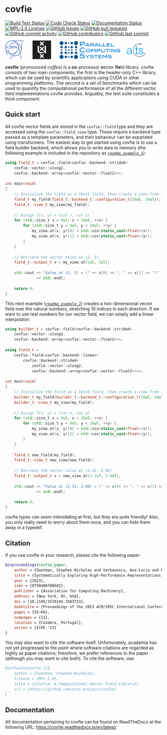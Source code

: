 # covfie

[![Build Test Status](https://github.com/acts-project/covfie/actions/workflows/builds.yml/badge.svg?branch=main)](https://github.com/acts-project/covfie/actions/workflows/builds.yml)
[![Code Check Status](https://github.com/acts-project/covfie/actions/workflows/checks.yml/badge.svg?branch=main)](https://github.com/acts-project/covfie/actions/workflows/checks.yml)
[![Documentation Status](https://readthedocs.org/projects/covfie/badge/?version=latest)](https://covfie.readthedocs.io/en/latest/?badge=latest)
[![MPL-2.0 License](https://img.shields.io/github/license/acts-project/covfie)](https://www.mozilla.org/en-US/MPL/2.0/)
[![GitHub issues](https://img.shields.io/github/issues/acts-project/covfie)](https://github.com/acts-project/covfie/issues)
[![GitHub pull requests](https://img.shields.io/github/issues-pr/acts-project/covfie)](https://github.com/acts-project/covfie/pulls)
[![GitHub commit activity](https://img.shields.io/github/commit-activity/w/acts-project/covfie)](https://github.com/acts-project/covfie/commits/main)
[![GitHub contributors](https://img.shields.io/github/contributors/acts-project/covfie)](https://github.com/acts-project/covfie/graphs/contributors)
[![GitHub last commit](https://img.shields.io/github/last-commit/acts-project/covfie)](https://github.com/acts-project/covfie/commits/main)

[<img src="docs/static/cern-logo.svg" alt="CERN logo" height="60px"/>](https://home.web.cern.ch/)
&nbsp;&nbsp;&nbsp;&nbsp;&nbsp;
[<img src="docs/static/uva-logo.svg" alt="UvA logo" height="60px"/>](https://www.uva.nl/)
&nbsp;&nbsp;&nbsp;&nbsp;&nbsp;
[<img src="docs/static/pcs-logo.svg" alt="PCS logo" height="60px"/>](https://pcs-research.nl/)
&nbsp;
[<img src="docs/static/acts-logo.svg" alt="Acts logo" height="60px"/>](https://acts.readthedocs.io/en/latest/)

**covfie** (pronounced _coffee_) is a **co**-processor **v**ector **fie**ld
library. covfie consists of two main components; the first is the header-only
C++ library, which can be used by scientific applications using CUDA or other
programming platforms. The second is a set of benchmarks which can be used to
quantify the computational performance of all the different vector field
implementations covfie provides. Arguably, the test suite constitutes a third
component.

## Quick start

All covfie vector fields are stored in the `covfie::field` type and they are
accessed using the `covfie::field_view` type. These require a backend type
passed as a template parameters, and their behaviour can be expanded using
transformers. The easiest way to get started using covfie is to use a field
builder backend, which allows you to write data to memory (the following
example is included in the repository as
[`readme_example_1`](examples/core/readme_example_1.cpp)):

```cpp
using field_t = covfie::field<covfie::backend::strided<
    covfie::vector::ulong2,
    covfie::backend::array<covfie::vector::float2>>>;

int main(void)
{
    // Initialize the field as a 10x10 field, then create a view from it.
    field_t my_field(field_t::backend_t::configuration_t{10ul, 10ul});
    field_t::view_t my_view(my_field);

    // Assign f(x, y) = (sin x, cos y)
    for (std::size_t x = 0ul; x < 10ul; ++x) {
        for (std::size_t y = 0ul; y < 10ul; ++y) {
            my_view.at(x, y)[0] = std::sin(static_cast<float>(x));
            my_view.at(x, y)[1] = std::cos(static_cast<float>(y));
        }
    }

    // Retrieve the vector value at (2, 3)
    field_t::output_t v = my_view.at(2ul, 3ul);

    std::cout << "Value at (2, 3) = (" << v[0] << ", " << v[1] << ")"
              << std::endl;

    return 0;
}
```

This next example ([`readme_example_2`](examples/core/readme_example_2.cpp))
creates a two-dimensional vector field over the natural numbers, stretching 10
indices in each direction. If we want to use real numbers for our vector field,
we can simply add a linear interpolator:

```cpp
using builder_t = covfie::field<covfie::backend::strided<
    covfie::vector::ulong2,
    covfie::backend::array<covfie::vector::float2>>>;

using field_t =
    covfie::field<covfie::backend::linear<
        covfie::backend::strided<
            covfie::vector::ulong2,
            covfie::backend::array<covfie::vector::float2>>>>;

int main(void)
{
    // Initialize the field as a 10x10 field, then create a view from it.
    builder_t my_field(builder_t::backend_t::configuration_t{10ul, 10ul});
    builder_t::view_t my_view(my_field);

    // Assign f(x, y) = (sin x, cos y)
    for (std::size_t x = 0ul; x < 10ul; ++x) {
        for (std::size_t y = 0ul; y < 10ul; ++y) {
            my_view.at(x, y)[0] = std::sin(static_cast<float>(x));
            my_view.at(x, y)[1] = std::cos(static_cast<float>(y));
        }
    }

    field_t new_field(my_field);
    field_t::view_t new_view(new_field);

    // Retrieve the vector value at (2.31, 3.98)
    field_t::output_t v = new_view.at(2.31f, 3.98f);

    std::cout << "Value at (2.31, 3.98) = (" << v[0] << ", " << v[1] << ")"
              << std::endl;

    return 0;
}
```

covfie types can seem intimidating at first, but they are quite friendly! Also,
you only really need to worry about them once, and you can hide them away in a
typedef.

## Citation

If you use covfie in your research, please cite the following paper:

```bibtex
@inproceedings{covfie_paper,
    author = {Swatman, Stephen Nicholas and Varbanescu, Ana-Lucia and Pimentel, Andy and Salzburger, Andreas and Krasznahorkay, Attila},
    title = {Systematically Exploring High-Performance Representations of Vector Fields Through Compile-Time Composition},
    year = {2023},
    isbn = {9798400700682},
    publisher = {Association for Computing Machinery},
    address = {New York, NY, USA},
    doi = {10.1145/3578244.3583723},
    booktitle = {Proceedings of the 2023 ACM/SPEC International Conference on Performance Engineering},
    pages = {55–66},
    numpages = {12},
    location = {Coimbra, Portugal},
    series = {ICPE '23}
}
```

You may also want to cite the software itself. Unfortunately, academia has not
yet progressed to the point where software citations are regarded as highly as
paper citations; therefore, we prefer references to the paper (although you may
want to cite both). To cite the software, use:

```bibtex
@software{covfie_lib,
    author = {Swatman, Stephen Nicholas},
    license = {MPL-2.0},
    title = {{Covfie: A Compositional Vector Field Library}},
    url = {https://github.com/acts-project/covfie}
}
```

## Documentation

All documentation pertaining to covfie can be found on ReadTheDocs at the
following URL: https://covfie.readthedocs.io/en/latest/
